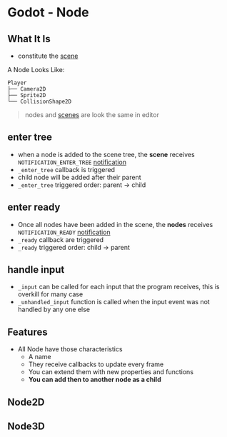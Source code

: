 # Godot - Node

## What It Is

- constitute the [scene](#scene)

A Node Looks Like:

```
Player
├── Camera2D
├── Sprite2D
└── CollisionShape2D
```

> nodes and [scenes](#scene) are look the same in editor

## enter tree

- when a node is added to the scene tree, the **scene** receives `NOTIFICATION_ENTER_TREE` [notification]()
- `_enter_tree` callback is triggered
- child node will be added after their parent
- `_enter_tree` triggered order: parent → child

## enter ready

- Once all nodes have been added in the scene, the **nodes** receives `NOTIFICATION_READY` [notification]()
- `_ready` callback are triggered
- `_ready` triggered order: child → parent

## handle input

- `_input` can be called for each input that the program receives, this is overkill for many case
- `_unhandled_input` function is called when the input event was not handled by any one else

## Features

- All Node have those characteristics
  - A name
  - They receive callbacks to update every frame
  - You can extend them with new properties and functions
  - **You can add then to another node as a child**

## Node2D

## Node3D

